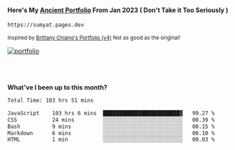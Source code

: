 #### Here's My [Ancient Portfolio](https://sumyat.pages.dev) From Jan 2023 ( Don't Take it Too Seriously ) 
````bash
https://sumyat.pages.dev 
````

<sub>Inspired by [Brittany Chiang's Portfolio (v4)](https://v4.brittanychiang.com/) Not as good as the original!</sub>


<a href='https://sumyat.pages.dev/'>
    <img src='https://github.com/sumyat-aung/sumyat-aung/assets/108873224/c9b4f2be-c585-4dd3-84e1-692c3854a6d8' alt='portfolio' align='center' />
</a>


<br />
<br />


<br />
<br />

**What've I been up to this month?**

<!--START_SECTION:waka-->

```txt
Total Time: 103 hrs 51 mins

JavaScript    103 hrs 6 mins  ████████████████████████▓   99.27 %
CSS           24 mins         ░░░░░░░░░░░░░░░░░░░░░░░░░   00.39 %
Bash          9 mins          ░░░░░░░░░░░░░░░░░░░░░░░░░   00.15 %
Markdown      6 mins          ░░░░░░░░░░░░░░░░░░░░░░░░░   00.10 %
HTML          1 min           ░░░░░░░░░░░░░░░░░░░░░░░░░   00.03 %
```

<!--END_SECTION:waka-->




